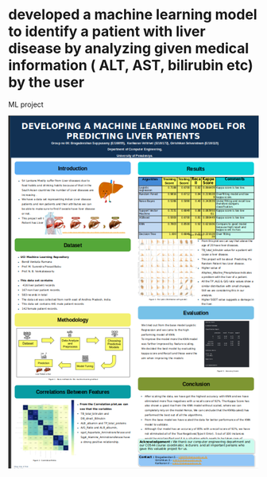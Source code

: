 # developed a machine learning model to identify a patient with liver disease by analyzing given medical information ( ALT, AST, bilirubin etc) by the user
ML project

![interface](https://github.com/Karikaranvetti/Liver-Patient-Identification-System-/blob/main/doc/poster.png)
